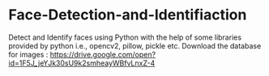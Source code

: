 # Face-Detection-and-Identifiaction
Detect and Identify faces using Python with the help of some libraries provided by python i.e., opencv2, pillow, pickle etc.
Download the database for images :
https://drive.google.com/open?id=1F5J_jeYJk30sU9k2smheayWBfvLnxZ-4


